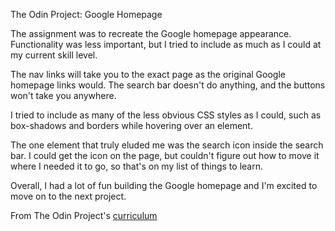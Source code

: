 The Odin Project: Google Homepage

The assignment was to recreate the Google homepage appearance. Functionality was less important, but I tried to include as much as I could at my current skill level. 

The nav links will take you to the exact page as the original Google homepage links would. The search bar doesn't do anything, and the buttons won't take you anywhere. 

I tried to include as many of the less obvious CSS styles as I could, such as box-shadows and borders while hovering over an element.

The one element that truly eluded me was the search icon inside the search bar. I could get the icon on the page, but couldn't figure out how to move it where I needed it to go, so that's on my list of things to learn.

Overall, I had a lot of fun building the Google homepage and I'm excited to move on to the next project.

From The Odin Project's [curriculum](http://www.theodinproject.com/courses/web-development-101/lessons/html-css)